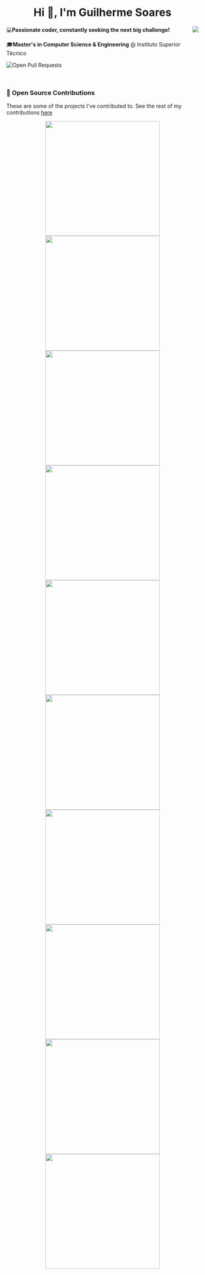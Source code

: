 <h1 align="center">Hi 👋, I'm Guilherme Soares</h1>

<img align="right" src="https://github-readme-stats.vercel.app/api?username=guilhas07&show_icons=true&theme=radical&custom_title=GitHub%20Stats"/>

💻**Passionate coder, constantly seeking the next big challenge!**

🎓**Master's in Computer Science & Engineering** @ Instituto Superior Técnico

![Open Pull Requests](https://img.shields.io/badge/Active%20PRs-${OPEN_PRS}-brightgreen?style=flat-square&link=https://github.com/pulls?q=is%3Apr+author%3Aguilhas07+is%3Aopen)

<br/>

### 🚀 Open Source Contributions

These are some of the projects I've contributed to. See the rest of my contributions [here](https://github.com/pulls?q=is%3Apr+author%3Aguilhas07+archived%3Afalse)

<p align="center">
    <a href="https://github.com/neovim/neovim/pulls?q=is%3Apr+author%3Aguilhas07" target="_blank">
        <img width=300 src="https://github-readme-stats.vercel.app/api/pin/?username=neovim&repo=neovim&theme=radical&show_owner=true" />            
    </a>
     <a href="https://github.com/gohugoio/hugo/pulls?q=is%3Apr+author%3Aguilhas07" target="_blank">
        <img width=300 src="https://github-readme-stats.vercel.app/api/pin/?username=gohugoio&repo=hugo&theme=radical&show_owner=true" />            
    </a>
    <a href="https://github.com/twbs/bootstrap/pulls?q=is%3Apr+author%3Aguilhas07" target="_blank">
        <img width=300 src="https://github-readme-stats.vercel.app/api/pin/?username=twbs&repo=bootstrap&theme=radical&show_owner=true" />            
    </a>
    <a href="https://github.com/tree-sitter/tree-sitter/pulls?q=is%3Apr+author%3Aguilhas07" target="_blank">
        <img width=300 src="https://github-readme-stats.vercel.app/api/pin/?username=tree-sitter&repo=tree-sitter&theme=radical&show_owner=true" />            
    </a>
    <a href="https://github.com/ngalaiko/tree-sitter-go-template/pulls?q=is%3Apr+author%3Aguilhas07" target="_blank">
        <img width=300 src="https://github-readme-stats.vercel.app/api/pin/?username=ngalaiko&repo=tree-sitter-go-template&theme=radical&show_owner=true" />            
    </a>
    <a href="https://github.com/MordechaiHadad/bob/pulls?q=is%3Apr+author%3Aguilhas07" target="_blank">
        <img width=300 src="https://github-readme-stats.vercel.app/api/pin/?username=MordechaiHadad&repo=bob&theme=radical&show_owner=true" />            
    </a>
    <a href="https://github.com/a-h/templ/pulls?q=is%3Apr+author%3Aguilhas07" target="_blank">
        <img width=300 src="https://github-readme-stats.vercel.app/api/pin/?username=a-h&repo=templ&theme=radical&show_owner=true" />            
    </a>
    <a href="https://github.com/spring-projects/spring-petclinic/pulls?q=is%3Apr+author%3Aguilhas07" target="_blank">
        <img width=300 src="https://github-readme-stats.vercel.app/api/pin/?username=spring-projects&repo=spring-petclinic&theme=radical&show_owner=true" />            
    </a>   
    <a href="https://github.com/neovim/nvim-lspconfig/pulls?q=is%3Apr+author%3Aguilhas07" target="_blank">
        <img width=300 src="https://github-readme-stats.vercel.app/api/pin/?username=neovim&repo=nvim-lspconfig&theme=radical&show_owner=true" />            
    </a>
    <a href="https://github.com/nvim-treesitter/nvim-treesitter/pulls?q=is%3Apr+author%3Aguilhas07" target="_blank">
        <img width=300 src="https://github-readme-stats.vercel.app/api/pin/?username=nvim-treesitter&repo=nvim-treesitter&theme=radical&show_owner=true" />            
    </a>  
</p>
